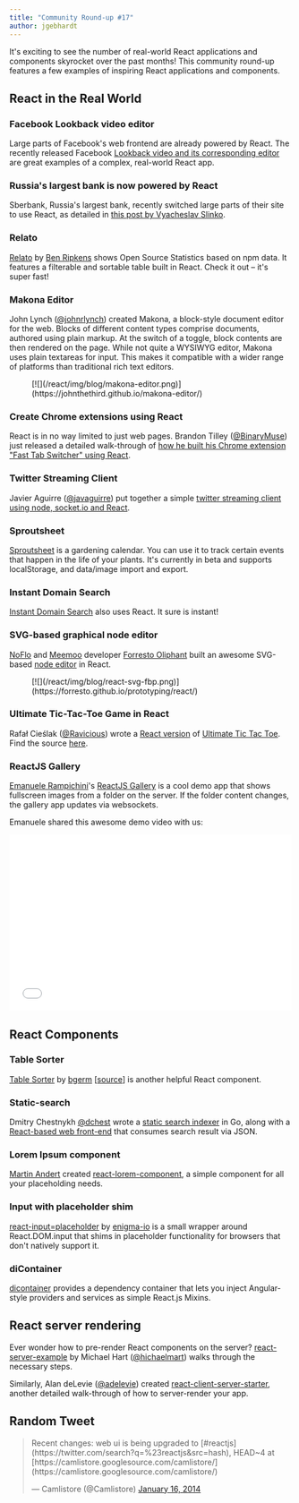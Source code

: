 ```yaml
---
title: "Community Round-up #17"
author: jgebhardt
---
```



It's exciting to see the number of real-world React applications and components skyrocket over the past months! This community round-up features a few examples of inspiring React applications and components.

## React in the Real World

### Facebook Lookback video editor
Large parts of Facebook's web frontend are already powered by React. The recently released Facebook [Lookback video and its corresponding editor](https://www.facebook.com/lookback/edit/) are great examples of a complex, real-world React app.

### Russia's largest bank is now powered by React
Sberbank, Russia's largest bank, recently switched large parts of their site to use React, as detailed in [this post by Vyacheslav Slinko](https://groups.google.com/forum/#!topic/reactjs/Kj6WATX0atg).

### Relato
[Relato](https://bripkens.github.io/relato/) by [Ben Ripkens](https://github.com/bripkens) shows Open Source Statistics based on npm data. It features a filterable and sortable table built in React. Check it out &ndash; it's super fast!

### Makona Editor

 John Lynch ([@johnrlynch](https://twitter.com/johnrlynch)) created Makona, a block-style document editor for the web. Blocks of different content types comprise documents, authored using plain markup. At the switch of a toggle, block contents are then rendered on the page. While not quite a WYSIWYG editor, Makona uses plain textareas for input. This makes it compatible with a wider range of platforms than traditional rich text editors.
<figure>[![](/react/img/blog/makona-editor.png)](https://johnthethird.github.io/makona-editor/)</figure>

### Create Chrome extensions using React
React is in no way limited to just web pages. Brandon Tilley ([@BinaryMuse](https://twitter.com/BinaryMuse)) just released a detailed walk-through of [how he built his Chrome extension "Fast Tab Switcher" using React](http://brandontilley.com/2014/02/24/creating-chrome-extensions-with-react.html).


### Twitter Streaming Client

Javier Aguirre ([@javaguirre](https://twitter.com/javaguirre)) put together a simple [twitter streaming client using node, socket.io and React](http://javaguirre.net/2014/02/11/twitter-streaming-api-with-node-socket-io-and-reactjs/).


### Sproutsheet

[Sproutsheet](http://sproutsheet.com/) is a gardening calendar. You can use it to track certain events that happen in the life of your plants. It's currently in beta and supports localStorage, and data/image import and export.

### Instant Domain Search
[Instant Domain Search](https://instantdomainsearch.com/) also uses React. It sure is instant!


### SVG-based graphical node editor
[NoFlo](http://noflojs.org/) and [Meemoo](http://meemoo.org/) developer [Forresto Oliphant](http://www.forresto.com/) built an awesome SVG-based [node editor](https://forresto.github.io/prototyping/react/) in React.
 <figure>[![](/react/img/blog/react-svg-fbp.png)](https://forresto.github.io/prototyping/react/)</figure>


### Ultimate Tic-Tac-Toe Game in React
Rafał Cieślak ([@Ravicious](https://twitter.com/Ravicious)) wrote a [React version](https://ravicious.github.io/ultimate-ttt/) of [Ultimate Tic Tac Toe](http://mathwithbaddrawings.com/2013/06/16/ultimate-tic-tac-toe/). Find the source [here](https://github.com/ravicious/ultimate-ttt).



### ReactJS Gallery

[Emanuele Rampichini](https://github.com/lele85)'s [ReactJS Gallery](https://github.com/lele85/ReactGallery) is a cool demo app that shows fullscreen images from a folder on the server. If the folder content changes, the gallery app updates via websockets.

Emanuele shared this awesome demo video with us:

<iframe width="100%" height="315" src="//www.youtube-nocookie.com/embed/jYcpaemt90M" frameborder="0" allowfullscreen></iframe>



## React Components


### Table Sorter
[Table Sorter](https://bgerm.github.io/react-table-sorter-demo/) by [bgerm](https://github.com/bgerm) [[source](https://github.com/bgerm/react-table-sorter-demo)] is another helpful React component.

### Static-search

Dmitry Chestnykh [@dchest](https://twitter.com/dchest) wrote a [static search indexer](https://github.com/dchest/static-search) in Go, along with a [React-based web front-end](http://www.codingrobots.com/search/) that consumes search result via JSON.

### Lorem Ipsum component

[Martin Andert](https://github.com/martinandert) created [react-lorem-component](https://github.com/martinandert/react-lorem-component), a simple component for all your placeholding needs.

### Input with placeholder shim
[react-input=placeholder](https://github.com/enigma-io/react-input-placeholder) by [enigma-io](https://github.com/enigma-io) is a small wrapper around React.DOM.input that shims in placeholder functionality for browsers that don't natively support it.

### diContainer

[dicontainer](https://github.com/SpektrumFM/dicontainer) provides a dependency container that lets you inject Angular-style providers and services as simple React.js Mixins.


## React server rendering

Ever wonder how to pre-render React components on the server? [react-server-example](https://github.com/mhart/react-server-example) by Michael Hart ([@hichaelmart](https://twitter.com/hichaelmart)) walks through the necessary steps.

Similarly, Alan deLevie ([@adelevie](https://twitter.com/adelevie)) created [react-client-server-starter](https://github.com/adelevie/react-client-server-starter), another detailed walk-through of how to server-render your app.



## Random Tweet

<div><blockquote class="twitter-tweet" lang="en"><p>Recent changes: web ui is being upgraded to [#reactjs](https://twitter.com/search?q=%23reactjs&src=hash), HEAD~4 at [https://camlistore.googlesource.com/camlistore/](https://camlistore.googlesource.com/camlistore/)</p>&mdash; Camlistore (@Camlistore) <a href="https://twitter.com/Camlistore/status/423925795820539904">January 16, 2014</a></blockquote></div>
